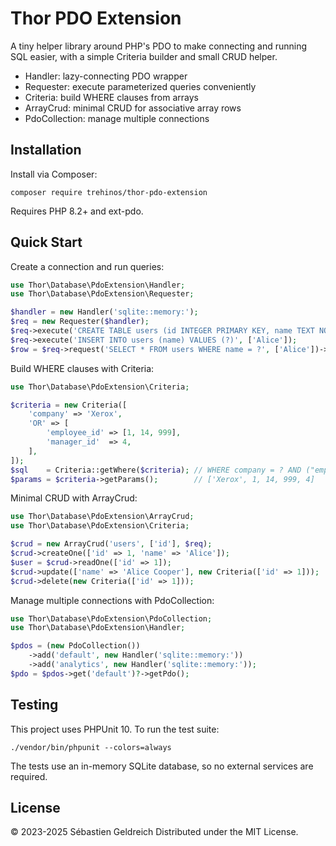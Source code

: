 # Thor PDO Extension

A tiny helper library around PHP's PDO to make connecting and running SQL easier, with a simple Criteria builder and small CRUD helper.

- Handler: lazy-connecting PDO wrapper
- Requester: execute parameterized queries conveniently
- Criteria: build WHERE clauses from arrays
- ArrayCrud: minimal CRUD for associative array rows
- PdoCollection: manage multiple connections

## Installation

Install via Composer:

```
composer require trehinos/thor-pdo-extension
```

Requires PHP 8.2+ and ext-pdo.

## Quick Start

Create a connection and run queries:

```php
use Thor\Database\PdoExtension\Handler;
use Thor\Database\PdoExtension\Requester;

$handler = new Handler('sqlite::memory:');
$req = new Requester($handler);
$req->execute('CREATE TABLE users (id INTEGER PRIMARY KEY, name TEXT NOT NULL)');
$req->execute('INSERT INTO users (name) VALUES (?)', ['Alice']);
$row = $req->request('SELECT * FROM users WHERE name = ?', ['Alice'])->fetch();
```

Build WHERE clauses with Criteria:

```php
use Thor\Database\PdoExtension\Criteria;

$criteria = new Criteria([
    'company' => 'Xerox',
    'OR' => [
        'employee_id' => [1, 14, 999],
        'manager_id'  => 4,
    ],
]);
$sql    = Criteria::getWhere($criteria); // WHERE company = ? AND ("employee_id" IN (?,?,?) OR manager_id = ?)
$params = $criteria->getParams();        // ['Xerox', 1, 14, 999, 4]
```

Minimal CRUD with ArrayCrud:

```php
use Thor\Database\PdoExtension\ArrayCrud;
use Thor\Database\PdoExtension\Criteria;

$crud = new ArrayCrud('users', ['id'], $req);
$crud->createOne(['id' => 1, 'name' => 'Alice']);
$user = $crud->readOne(['id' => 1]);
$crud->update(['name' => 'Alice Cooper'], new Criteria(['id' => 1]));
$crud->delete(new Criteria(['id' => 1]));
```

Manage multiple connections with PdoCollection:

```php
use Thor\Database\PdoExtension\PdoCollection;
use Thor\Database\PdoExtension\Handler;

$pdos = (new PdoCollection())
    ->add('default', new Handler('sqlite::memory:'))
    ->add('analytics', new Handler('sqlite::memory:'));
$pdo = $pdos->get('default')?->getPdo();
```

## Testing

This project uses PHPUnit 10. To run the test suite:

```
./vendor/bin/phpunit --colors=always
```

The tests use an in-memory SQLite database, so no external services are required.

## License
&copy; 2023-2025 Sébastien Geldreich
Distributed under the MIT License.
